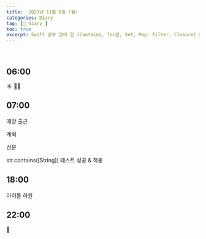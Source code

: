 ```yaml
---
title:  2023년 11월 6일 (월)
categories: Diary
tag: [📒 diary ]
toc: true
excerpt: Swift 공부 많이 함 (Contains, for문, Set, Map, Filter, Closure) 🤸🏻
---
```

​
## 06:00

☀️ 🤸🏻

## 07:00

매장 출근

계획

신문

str.contains([String]) 테스트 성공 & 적용

## 18:00

아이들 하원

## 22:00

🌙

<br><br><br>